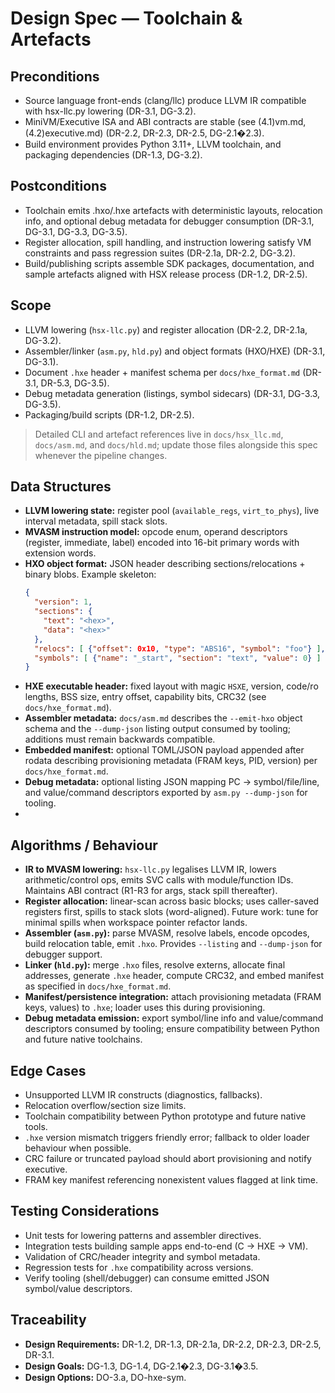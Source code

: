 # Design Spec — Toolchain & Artefacts

## Preconditions
- Source language front-ends (clang/llc) produce LLVM IR compatible with hsx-llc.py lowering (DR-3.1, DG-3.2).
- MiniVM/Executive ISA and ABI contracts are stable (see (4.1)vm.md, (4.2)executive.md) (DR-2.2, DR-2.3, DR-2.5, DG-2.1�2.3).
- Build environment provides Python 3.11+, LLVM toolchain, and packaging dependencies (DR-1.3, DG-3.2).

## Postconditions
- Toolchain emits .hxo/.hxe artefacts with deterministic layouts, relocation info, and optional debug metadata for debugger consumption (DR-3.1, DG-3.1, DG-3.3, DG-3.5).
- Register allocation, spill handling, and instruction lowering satisfy VM constraints and pass regression suites (DR-2.1a, DR-2.2, DG-3.2).
- Build/publishing scripts assemble SDK packages, documentation, and sample artefacts aligned with HSX release process (DR-1.2, DR-2.5).

## Scope
- LLVM lowering (`hsx-llc.py`) and register allocation (DR-2.2, DR-2.1a, DG-3.2).
- Assembler/linker (`asm.py`, `hld.py`) and object formats (HXO/HXE) (DR-3.1, DG-3.1).
- Document `.hxe` header + manifest schema per `docs/hxe_format.md` (DR-3.1, DR-5.3, DG-3.5).
- Debug metadata generation (listings, symbol sidecars) (DR-3.1, DG-3.3, DG-3.5).
- Packaging/build scripts (DR-1.2, DR-2.5).

> Detailed CLI and artefact references live in `docs/hsx_llc.md`, `docs/asm.md`, and `docs/hld.md`; update those files alongside this spec whenever the pipeline changes.

## Data Structures
- **LLVM lowering state:** register pool (`available_regs`, `virt_to_phys`), live interval metadata, spill stack slots.
- **MVASM instruction model:** opcode enum, operand descriptors (register, immediate, label) encoded into 16-bit primary words with extension words.
- **HXO object format:** JSON header describing sections/relocations + binary blobs. Example skeleton:
  ```json
  {
    "version": 1,
    "sections": {
      "text": "<hex>",
      "data": "<hex>"
    },
    "relocs": [ {"offset": 0x10, "type": "ABS16", "symbol": "foo"} ],
    "symbols": [ {"name": "_start", "section": "text", "value": 0} ]
  }
  ```
- **HXE executable header:** fixed layout with magic `HSXE`, version, code/ro lengths, BSS size, entry offset, capability bits, CRC32 (see `docs/hxe_format.md`).
- **Assembler metadata:** `docs/asm.md` describes the `--emit-hxo` object schema and the `--dump-json` listing output consumed by tooling; additions must remain backwards compatible.
- **Embedded manifest:** optional TOML/JSON payload appended after rodata describing provisioning metadata (FRAM keys, PID, version) per `docs/hxe_format.md`. 
- **Debug metadata:** optional listing JSON mapping PC → symbol/file/line, and value/command descriptors exported by `asm.py --dump-json` for tooling.
- 

## Algorithms / Behaviour
- **IR to MVASM lowering:** `hsx-llc.py` legalises LLVM IR, lowers arithmetic/control ops, emits SVC calls with module/function IDs. Maintains ABI contract (R1-R3 for args, stack spill thereafter).
- **Register allocation:** linear-scan across basic blocks; uses caller-saved registers first, spills to stack slots (word-aligned). Future work: tune for minimal spills when workspace pointer refactor lands.
- **Assembler (`asm.py`):** parse MVASM, resolve labels, encode opcodes, build relocation table, emit `.hxo`. Provides `--listing` and `--dump-json` for debugger support.
- **Linker (`hld.py`):** merge `.hxo` files, resolve externs, allocate final addresses, generate `.hxe` header, compute CRC32, and embed manifest as specified in `docs/hxe_format.md`. 
- **Manifest/persistence integration:** attach provisioning metadata (FRAM keys, values) to `.hxe`; loader uses this during provisioning.
- **Debug metadata emission:** export symbol/line info and value/command descriptors consumed by tooling; ensure compatibility between Python and future native toolchains.

## Edge Cases
- Unsupported LLVM IR constructs (diagnostics, fallbacks).
- Relocation overflow/section size limits.
- Toolchain compatibility between Python prototype and future native tools.
- `.hxe` version mismatch triggers friendly error; fallback to older loader behaviour when possible.
- CRC failure or truncated payload should abort provisioning and notify executive.
- FRAM key manifest referencing nonexistent values flagged at link time.

## Testing Considerations
- Unit tests for lowering patterns and assembler directives.
- Integration tests building sample apps end-to-end (C → HXE → VM).
- Validation of CRC/header integrity and symbol metadata.
- Regression tests for `.hxe` compatibility across versions.
- Verify tooling (shell/debugger) can consume emitted JSON symbol/value descriptors.

## Traceability
- **Design Requirements:** DR-1.2, DR-1.3, DR-2.1a, DR-2.2, DR-2.3, DR-2.5, DR-3.1.
- **Design Goals:** DG-1.3, DG-1.4, DG-2.1�2.3, DG-3.1�3.5.
- **Design Options:** DO-3.a, DO-hxe-sym.






